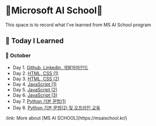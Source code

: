 # :school:Microsoft AI School:school:
This space is to record what I've learned from MS AI School program 

## :memo: Today I Learned 
### :apple: October
- Day 1. [Github, Linkedin, 개발자마인드](https://github.com/yeoiksu/Microsoft-AI-School/tree/main/day1_github_linkedln_cs)
- Day 2. [HTML, CSS (1)](https://github.com/yeoiksu/Microsoft-AI-School/tree/main/day2_html)
- Day 3. [HTML, CSS (2)](https://github.com/yeoiksu/Microsoft-AI-School/tree/main/day3_css) 
- Day 4. [JavaScript (1)](https://github.com/yeoiksu/Microsoft-AI-School/tree/main/day4_javascript) 
- Day 5. [JavaScript (2)](https://github.com/yeoiksu/Microsoft-AI-School/tree/main/day5_jquery) 
- Day 6. [JavaScript (3)](https://github.com/yeoiksu/Microsoft-AI-School/tree/main/day6_javascript) 
- Day 7. [Python 기본 문법(1)](https://github.com/yeoiksu/Microsoft-AI-School/tree/main/day7_python) 
- Day 8. [Python 기본 문법(2) 및 오프라인 교육](https://github.com/yeoiksu/Microsoft-AI-School/tree/main/day8_python)
<!--
- Day 9. [Python 기본 문법(3)]()
- Day 10. [Python 기본 문법(4)]()
- Day 11. [Python 기본 문법(5)]()
- Day 12. [Python 기본 문법(6)]()
- Day 13. [Python 기본 문법(7)]()
- Day 14. [커리어멘토링]()
- Day 15. [타운홀미팅]()
- Day 16. [AI 기초이해(1)]()
- Day 17. [AI 기초이해(2)]()
- Day 18. [AI 기초이해(3)]()
- Day 19. [AI 기초이해(4)]()

### :lemon: November
### :banana: December
### :peach: January
### :grapes: February
### :watermelon: March
--!>

:link: More about [MS AI SCHOOL](https://msaischool.kr/) 
